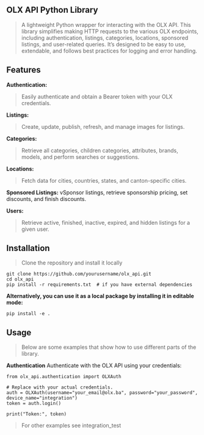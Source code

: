 ## OLX API Python Library
>A lightweight Python wrapper for interacting with the OLX API. This library simplifies making HTTP requests to the various OLX endpoints, including authentication, listings, categories, locations, sponsored listings, and user-related queries. It’s designed to be easy to use, extendable, and follows best practices for logging and error handling.

## Features
**Authentication:**
>Easily authenticate and obtain a Bearer token with your OLX credentials.

**Listings:**
>Create, update, publish, refresh, and manage images for listings.

**Categories:**
>Retrieve all categories, children categories, attributes, brands, models, and perform searches or suggestions.

**Locations:**
>Fetch data for cities, countries, states, and canton-specific cities.

**Sponsored Listings:**
vSponsor listings, retrieve sponsorship pricing, set discounts, and finish discounts.

**Users:**
>Retrieve active, finished, inactive, expired, and hidden listings for a given user.

## Installation
>Clone the repository and install it locally
```
git clone https://github.com/yourusername/olx_api.git
cd olx_api
pip install -r requirements.txt  # if you have external dependencies
```

**Alternatively, you can use it as a local package by installing it in editable mode:**
```
pip install -e .
```

## Usage
>Below are some examples that show how to use different parts of the library.

**Authentication**
Authenticate with the OLX API using your credentials:
```
from olx_api.authentication import OLXAuth

# Replace with your actual credentials.
auth = OLXAuth(username="your_email@olx.ba", password="your_password", device_name="integration")
token = auth.login()

print("Token:", token)
```

>For other examples see integration_test
